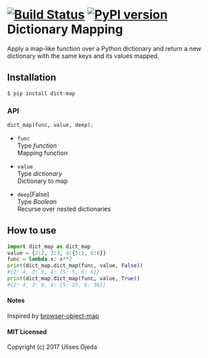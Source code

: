 [![Build Status](https://travis-ci.org/ulisesojeda/dictionary_map.svg?branch=master)](https://travis-ci.org/ulisesojeda/dictionary_map) 
[![PyPI version](https://badge.fury.io/py/dict-map.svg)](https://badge.fury.io/py/dict-map)
Dictionary Mapping
=======================

Apply a map-like function over a Python dictionary and return a new dictionary
with the same keys and its values mapped.

## Installation
`$ pip install dict-map`

### API
```python
dict_map(func, value, deep);
```
- `func`  
  Type *function*  
  Mapping function

- `value`  
  Type *dictionary*  
  Dictionary to map

- `deep`[False]  
  Type *Boolean*  
  Recurse over nested dictionaries

## How to use
```python
import dict_map as dict_map
value = {2:2, 3:3, 4:{5:5, 6:6}}
func = lambda x: x**2
print(dict_map.dict_map(func, value, False))
#{2: 4, 3: 9, 4: {5: 5, 6: 6}}
print(dict_map.dict_map(func, value, True))
#{2: 4, 3: 9, 4: {5: 25, 6: 36}}
```

#### Notes
Inspired by [browser-object-map](https://github.com/juliomatcom/browser-object-map)

#### MIT Licensed
Copyright (c) 2017 Ulises Ojeda
